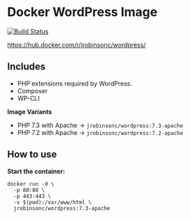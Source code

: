 # Docker WordPress Image

[![Build Status](https://travis-ci.org/jrobinsonc/docker-wordpress-image.svg?branch=master)](https://travis-ci.org/jrobinsonc/docker-wordpress-image)

<https://hub.docker.com/r/jrobinsonc/wordpress/>

## Includes

* PHP extensions required by WordPress.
* Composer
* WP-CLI

**Image Variants**

* PHP 7.3 with Apache → `jrobinsonc/wordpress:7.3-apache`
* PHP 7.2 with Apache → `jrobinsonc/wordpress:7.2-apache`

## How to use

**Start the container:**

```shell
docker run -d \
  -p 80:80 \
  -p 443:443 \
  -v $(pwd):/var/www/html \
  jrobinsonc/wordpress:7.3-apache
```

